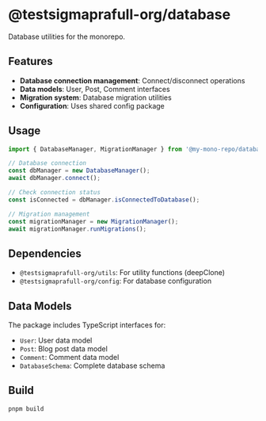 # @testsigmaprafull-org/database

Database utilities for the monorepo.

## Features

- **Database connection management**: Connect/disconnect operations
- **Data models**: User, Post, Comment interfaces
- **Migration system**: Database migration utilities
- **Configuration**: Uses shared config package

## Usage

```typescript
import { DatabaseManager, MigrationManager } from '@my-mono-repo/database';

// Database connection
const dbManager = new DatabaseManager();
await dbManager.connect();

// Check connection status
const isConnected = dbManager.isConnectedToDatabase();

// Migration management
const migrationManager = new MigrationManager();
await migrationManager.runMigrations();
```

## Dependencies

- `@testsigmaprafull-org/utils`: For utility functions (deepClone)
- `@testsigmaprafull-org/config`: For database configuration

## Data Models

The package includes TypeScript interfaces for:

- `User`: User data model
- `Post`: Blog post data model
- `Comment`: Comment data model
- `DatabaseSchema`: Complete database schema

## Build

```bash
pnpm build
``` 